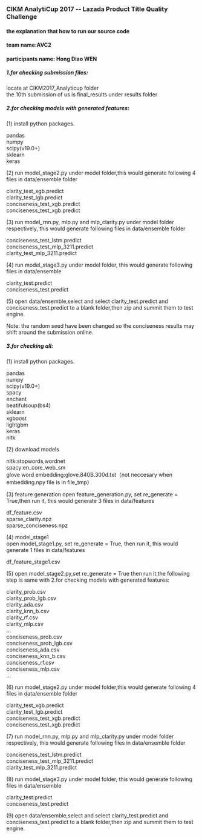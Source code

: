 ### CIKM AnalytiCup 2017 -- Lazada Product Title Quality Challenge
#### the explanation that how to run our source code
#### team name:AVC2
#### participants name: Hong Diao WEN

##### 1.for checking submission files:
locate at CIKM2017_Analyticup folder   
the 10th submission of us is final_results under results folder   
##### 2.for checking  models with generated features:
(1) install python packages.

pandas    
numpy   
scipy(v19.0+)   
sklearn   
keras   

(2) run model_stage2.py under model folder,this would generate following 4 files in data/ensemble folder   

clarity_test_xgb.predict    
clarity_test_lgb.predict    
conciseness_test_xgb.predict    
conciseness_test_xgb.predict    

(3) run model_rnn.py, mlp.py and mlp_clarity.py under model folder respectively, this would generate following files in data/ensemble folder    

conciseness_test_lstm.predict      
conciseness_test_mlp_3211.predict   
clarity_test_mlp_3211.predict   

(4) run model_stage3.py under model folder, this would generate following files in data/ensemble

clarity_test.predict    
conciseness_test.predict    

(5) open data/ensemble,select and select clarity_test.predict and conciseness_test.predict to a blank folder,then zip and summit them to test engine.   

Note: the random seed have been changed so the conciseness results may shift around the submission online.
##### 3.for checking all:
(1) install python packages.    

pandas    
numpy   
scipy(v19.0+)   
spacy   
enchant   
beatifulsoup(bs4)   
sklearn   
xgboost   
lightgbm    
keras   
nltk    

(2) download models   

nltk:stopwords,wordnet    
spacy:en_core_web_sm    
glove word embedding:glove.840B.300d.txt（not neccesary when embedding.npy file is in file_tmp）  

(3) feature generation
open feature_generation.py, set re_generate = True,then run it, this would
generate  3 files in data/features    

df_feature.csv    
sparse_clarity.npz    
sparse_conciseness.npz    

(4) model_stage1    
open model_stage1.py, set re_generate = True, then run it, this would
generate  1 files in data/features   

df_feature_stage1.csv   

(5) open model_stage2.py,set re_generate = True then run it.the following step is same with 2.for checking  models with generated features:

clarity_prob.csv    
clarity_prob_lgb.csv    
clarity_ada.csv   
clarity_knn_b.csv   
clarity_rf.csv    
clarity_mlp.csv   
...   
conciseness_prob.csv    
conciseness_prob_lgb.csv    
conciseness_ada.csv   
conciseness_knn_b.csv   
conciseness_rf.csv    
conciseness_mlp.csv   
...

(6) run model_stage2.py under model folder,this would generate following 4 files in data/ensemble folder   

clarity_test_xgb.predict    
clarity_test_lgb.predict    
conciseness_test_xgb.predict    
conciseness_test_xgb.predict    

(7) run model_rnn.py, mlp.py and mlp_clarity.py under model folder respectively, this would generate following files in data/ensemble folder    

conciseness_test_lstm.predict      
conciseness_test_mlp_3211.predict   
clarity_test_mlp_3211.predict   

(8) run model_stage3.py under model folder, this would generate following files in data/ensemble

clarity_test.predict    
conciseness_test.predict    

(9) open data/ensemble,select and select clarity_test.predict and conciseness_test.predict to a blank folder,then zip and summit them to test engine.   
